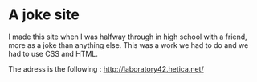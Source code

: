 # A joke site
I made this site when I was halfway through in high school with a friend, more as a joke than anything else. This was a work we had to do and we had to use CSS and HTML.

The adress is the following : http://laboratory42.hetica.net/

